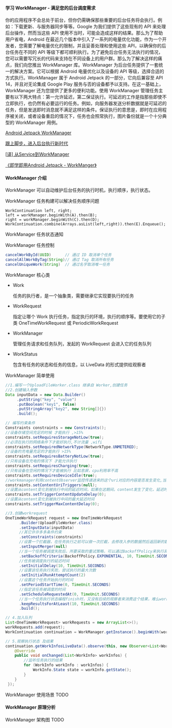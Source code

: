 #### 学习 WorkManager - 满足您的后台调度需求

你的应用程序不会总处于前台，但你仍需确保那些重要的后台任务将会执行。例如：下载更新、与服务器同步等等。Google 为我们提供了这些现有的 API 来处理后台操作，然而当这些 API 使用不当时，可能会造成这样的结果。那么为了帮助用户省电，Android 在最近几个版本中引入了一系列的电量优化功能，作为一个开发者，您需要了解电量优化的限制，并且妥善处理和使用这些 API，以确保你的后台任务在不同的 API 等级下都可顺利执行。为了避免后台任务无法执行的情况，您可以需要写冗长的代码来支持在不同设备上的用户群。那么为了解决这样的痛点，我们向您推出 WorkManager 库。WorkManager 为后台任务提供了一套统一的解决方案。它可以根据 Android 电量优化以及设备的 API 等级，选择合适的方式执行。WorkManager 属于 Android Jetpack 的一部分，它向后兼容至 API 14，并且对无论集成 Google Play 服务与否的设备都予以支持。在这一基础上，WorkManager 还为您提供了更多的便利功能。使用 WorkManager 管理任务主要有以下两大特点：第一允许延迟，第二保证执行。可延迟的工作是指那些即使不立即执行，也仍然有必要运行的任务。例如，向服务器发送分析数据就是可延迟的任务，但是发送即时消息就不满足这样的条件。保证执行的意思是，即时在应用程序被关闭，或者设备重启的情况下，任务也会照常执行，图片备份就是一个十分典型的 WorkManager 用例。

[Android Jetpack WorkManager](<https://www.bilibili.com/video/av56276889>)

[跟上脚步，进入后台执行新时代](https://mp.weixin.qq.com/s/lvUJEL7PAZFAzNjrscGEuw)

[[译\] 从Service到WorkManager](https://links.jianshu.com/go?to=https%3A%2F%2Fjuejin.im%2Fpost%2F5b04d064f265da0b80711759%23heading-3)

[《即学即用Android Jetpack - WorkManger》](https://www.jianshu.com/p/68e720b8a939)

#### WorkManager 介绍

WorkManager 可以自动维护后台任务的执行时机，执行顺序，执行状态。

WorkManager 任务构建可以解决任务顺序问题

```
WorkContinuation left, right;
left = workManager.beginWith(A).then(B);
right = workManager.beginWith(C).then(D);
WorkContinuation.combine(Arrays.asList(left,right)).then(E).Enqueue();
```

WorkManager 任务状态通知

WorkManager 任务控制

```java
cancelWorkById(UUID)      // 通过 ID 取消单个任务
cancelAllWorkByTag(String)// 通过 Tag 取消所有任务
cancelUniqueWork(String)  // 通过名字取消唯一任务
```

WorkManager 核心类

- Work

  任务的执行者，是一个抽象类，需要继承它实现要执行的任务

- WorkRequest

  指定让哪个 Work 执行任务，指定执行的环境，执行的顺序等。要使用它的子类 OneTimeWorkRequest 或 PeriodicWorkRequest

- WorkManager

  管理任务请求和任务队列，发起的 WorkRequest 会进入它的任务队列

- WorkStatus

  包含有任务的状态和任务的信息，以 LiveData 的形式提供给观察者

WorkManager 简单使用

```java
//1.编写一个UploadFileWorker.class 继承自 Worker,创建任务
//2.创建输入参数
Data inputData = new Data.Builder()
     .putString("key", "value")
     .putBoolean("key1", false)
     .putStringArray("key2", new String[]{})
     .build();

// 编写约束条件
Constraints constraints = new Constraints();
//设备存储空间充足的时候 才能执行 ,>15%
constraints.setRequiresStorageNotLow(true);
//必须在执行的网络条件下才能好执行,不计流量 ,wifi
constraints.setRequiredNetworkType(NetworkType.UNMETERED);
//设备的充电量充足的才能执行 >15%
constraints.setRequiresBatteryNotLow(true);
//只有设备在充电的情况下 才能允许执行
constraints.setRequiresCharging(true);
//只有设备在空闲的情况下才能被执行 比如息屏，cpu利用率不高
constraints.setRequiresDeviceIdle(true);
//workmanager利用contentObserver监控传递进来的这个uri对应的内容是否发生变化,当且仅当它发生变化了，我们的任务才会被触发执行，以下三个api是关联的
constraints.setContentUriTriggers(null);
//设置从content变化到被执行中间的延迟时间，如果在这期间。content发生了变化，延迟时间会被重新计算
constraints.setTriggerContentUpdateDelay(0);
//设置从content变化到被执行中间的最大延迟时间
constraints.setTriggerMaxContentDelay(0);

//3.创建workrequest
OneTimeWorkRequest request = new OneTimeWorkRequest
      .Builder(UploadFileWorker.class)
      .setInputData(inputData)
      //其它许许多多条件约束
      .setConstraints(constraints)
      //设置一个拦截器，在任务执行之前可以做一次拦截，去修改入参的数据然后返回新的数据交由worker使用
      .setInputMerger(null)
      //当一个任务被调度失败后，所要采取的重试策略，可以通过BackoffPolicy来执行具体的策略，每隔10秒重试一次
      .setBackoffCriteria(BackoffPolicy.EXPONENTIAL, 10, TimeUnit.SECONDS)
      //任务被调度执行的延迟时间
      .setInitialDelay(10, TimeUnit.SECONDS)
      //设置该任务执行失败，尝试执行的最大次数
      .setInitialRunAttemptCount(2)
      //设置这个任务开始执行的时间
      .setPeriodStartTime(0, TimeUnit.SECONDS)
      //指定该任务被调度的时间
      .setScheduleRequestedAt(0, TimeUnit.SECONDS)
      //当一个任务执行状态编程finish时，又没有后续的观察者来消费这个结果，难么workamnager会在内存中保留一段时间的该任务的结果。超过这个时间，这个结果就会被存储到数据库中下次想要查询该任务的结果时，会触发workmanager的数据库查询操作，可以通过uuid来查询任务的状态
      .keepResultsForAtLeast(10, TimeUnit.SECONDS)
      .build();

// 4.加入队列
List<OneTimeWorkRequest> workRequests = new ArrayList<>();
workRequests.add(request);
WorkContinuation continuation = WorkManager.getInstance().beginWith(workRequests).enqueue();

// 5.观察执行状态 及结果      
continuation.getWorkInfosLiveData().observe(this, new Observer<List<WorkInfo>>() {
    @Override
    public void onChanged(List<WorkInfo> workInfos) {
        //监听任务执行的结果
        for (WorkInfo workInfo : workInfos) {
            WorkInfo.State state = workInfo.getState();
        } 
    }
 });
```

WorkManager 使用场景 TODO

#### WorkManager 原理分析

WorkManager 架构图 TODO 


